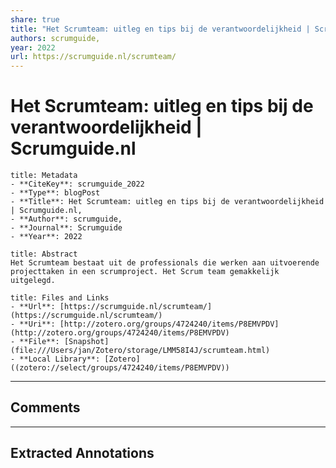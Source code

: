 ```yaml
---
share: true
title: "Het Scrumteam: uitleg en tips bij de verantwoordelijkheid | Scrumguide.nl"
authors: scrumguide,
year: 2022 
url: https://scrumguide.nl/scrumteam/
---
```


# Het Scrumteam: uitleg en tips bij de verantwoordelijkheid | Scrumguide.nl

```ad-info
title: Metadata
- **CiteKey**: scrumguide_2022
- **Type**: blogPost
- **Title**: Het Scrumteam: uitleg en tips bij de verantwoordelijkheid | Scrumguide.nl, 
- **Author**: scrumguide,
- **Journal**: Scrumguide 
- **Year**: 2022 
```
```ad-quote
title: Abstract
Het Scrumteam bestaat uit de professionals die werken aan uitvoerende projecttaken in een scrumproject. Het Scrum team gemakkelijk uitgelegd.
```
```ad-abstract
title: Files and Links
- **Url**: [https://scrumguide.nl/scrumteam/](https://scrumguide.nl/scrumteam/)
- **Uri**: [http://zotero.org/groups/4724240/items/P8EMVPDV](http://zotero.org/groups/4724240/items/P8EMVPDV)
- **File**: [Snapshot](file:///Users/jan/Zotero/storage/LMM58I4J/scrumteam.html)
- **Local Library**: [Zotero]((zotero://select/groups/4724240/items/P8EMVPDV))
```

----

## Comments



----

## Extracted Annotations

